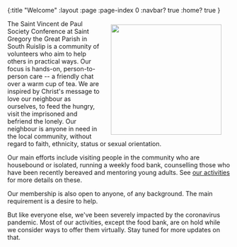 {:title "Welcome"
 :layout :page
 :page-index 0
 :navbar? true
 :home? true }

<img src="img/svp4.png" hspace="20" vspace="10" width="250" height="250" align="right"/>

The Saint Vincent de Paul Society Conference at Saint Gregory the Great Parish in South Ruislip is a community of volunteers who aim to help others in practical ways. Our focus is hands-on, person-to-person care -- a friendly chat over a warm cup of tea. We are inspired by Christ's message to love our neighbour as ourselves, to feed the hungry, visit the imprisoned and befriend the lonely. Our neighbour is anyone in need in the local community, without regard to faith, ethnicity, status or sexual orientation.

Our main efforts include visiting people in the community who are housebound or isolated, running a weekly food bank, counselling those who have been recently bereaved and mentoring young adults. See [our activities](#activities) for more details on these.

Our membership is also open to anyone, of any background. The main requirement is a desire to help.

But like everyone else, we've been severely impacted by the coronavirus pandemic. Most of our activities, except the food bank, are on hold while we consider ways to offer them virtually. Stay tuned for more updates on that.
